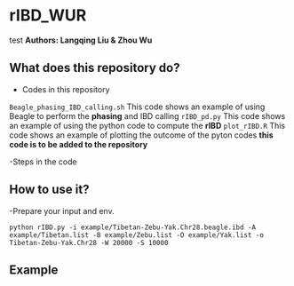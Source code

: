 # rIBD_WUR
test
**Authors: Langqing Liu & Zhou Wu**
## What does this repository do?
- Codes in this repository

`Beagle_phasing_IBD_calling.sh` This code shows an example of using Beagle to perform the **phasing** and IBD calling
`rIBD_pd.py` This code shows an example of using the python code to compute the **rIBD**
`plot_rIBD.R` This code shows an example of plotting the outcome of the pyton codes **this code is to be added to the repository**

-Steps in the code

## How to use it?
-Prepare your input and env.

`python rIBD.py -i example/Tibetan-Zebu-Yak.Chr28.beagle.ibd -A example/Tibetan.list -B example/Zebu.list -O example/Yak.list -o Tibetan-Zebu-Yak.Chr28 -W 20000 -S 10000`

## Example
